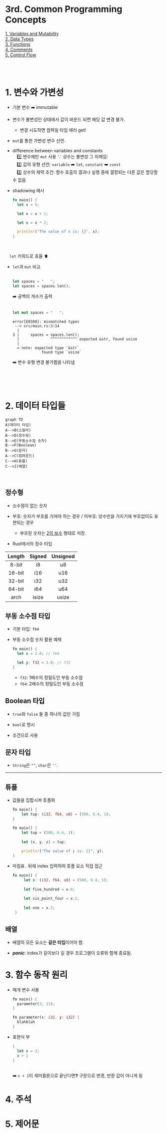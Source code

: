 3rd. Common Programming Concepts
=============
[1. Variables and Mutability](#1-변수와-가변성)<br>
[2. Data Types](#2-데이터-타입들)<br>
[3. Functions](#3-함수-동작-원리)<br>
[4. Comments](#4-주석)<br>
[5. Control Flow](#5-제어문)<br>
<br>
<br>
<br>

# 1. 변수와 가변성
* 기본 변수 ➡️ immutable<br>
* 변수가 불변성인 상태에서 값이 바운드 되면 해당 값 변경 불가.<br>
  * 변경 시도하면 컴파일 타임 에러 get!

* <code>mut</code>를 통한 가변성 변수 선언.

* difference between variables and constants<br>
&emsp;1️⃣ 변수에만 <code>mut</code> 사용 ∵ 상수는 불변성 그 자체임❕️<br>
&emsp;2️⃣ 값의 유형 선언: ```variable``` ➡️ <code>let</code>, ```constant``` ➡️ <code>const</code><br>
&emsp;3️⃣ 상수의 제약 조건: 함수 호출의 결과나 실행 중에 결정되는 다른 값은 할당할 수 없음<br>

* shadowing 예시
  ```rust
  fn main() {
    let x = 5;

    let x = x + 1;

    let x = x * 2;

    println!("The value of x is: {}", x);
  }
  ```
  <br>
&emsp;```let``` 키워드로 효율 ⬆️
<br>
* ```let```과 ```mut``` 비교<br><br>
  ```rust
  let spaces = "   ";
  let spaces = spaces.len();
  ```
  ➡️ 공백의 개수가 출력
  <br><br>
  ```rust
  let mut spaces = "   ";
  ```
  ```
  error[E0308]: mismatched types
   --> src/main.rs:3:14
    |
  3 |     spaces = spaces.len();
    |              ^^^^^^^^^^^^ expected &str, found usize
    |
    = note: expected type `&str`
               found type `usize`
  ```
  ➡️ 변수 유형 변경 불가함을 나타냄
<br>
<br>
<br>

# 2. 데이터 타입들
```mermaid
graph TD
A(데이터 타입)
A-->B(스칼라)
B-->D(정수형)
B-->E(부동소수점 숫자)
B-->F(Boolean)
B-->G(문자)
A-->C(컴파운드)
C-->H(튜플)
C-->I(배열)
```
<br>

## 정수형
* 소수점이 없는 숫자
  
* 부호: 숫자가 부호를 가져야 하는 경우 / 미부호: 양수만을 가지기에 부호없이도 표현되는 경우
  * 부호된 숫자는 [2의 보수](https://ko.wikipedia.org/wiki/2%EC%9D%98_%EB%B3%B4%EC%88%98) 형태로 저장.
  
* Rust에서의 정수 타입

<div align="center">

|Length|Signed|Unsigned|
|:------:|:---:|:---:|
|8-bit|i8|u8|
|16-bit|i16|u16|
|32-bit|i32|u32|
|64-bit|i64|u64|
|arch|isize|usize|

</div>

## 부동 소수점 타입
* 기본 타입: ```f64```

* 부동 소수점 숫자 활용 예제

  ```rust
  fn main() {
    let x = 2.0; // f64

    let y: f32 = 3.0; // f32
  }
  ```
  * ```f32```: 1배수의 정밀도인 부동 소수점
  * ```f64```: 2배수의 정밀도인 부동 소수점

## Boolean 타입
* ```true```와 ```false``` 둘 중 하나의 값만 가짐

* ```bool```로 명시

* 조건으로 사용

## 문자 타입
* ```String```은 ```""```, ```char```은 ```''```.

<hr>

## 튜플
* 값들을 집합시켜 튜플화

	```rust
	fn main() {
		let tup: (i32, f64, u8) = (500, 6.4, 1);
	}
	```
		
	```rust
	fn main() {
		let tup = (500, 6.4, 1);
		
		let (x, y, z) = tup;
		
		println!("The value of y is: {}", y);
	}
	```

 * 마침표```.``` 뒤에 index 입력하여 튜플 요소 직접 접근

   ```rust
   fn main() {
	    let x: (i32, f64, u8) = (500, 6.4, 1);
	
	    let five_hundred = x.0;
	
	    let six_point_four = x.1;
	
	    let one = x.2;
	}
	```

## 배열
* 배열의 모든 요소는 <b>같은 타입</b>이어야 함.

* <i><b>panic</b></i>: index가 길이보다 길 경우 프로그램이 오류와 함께 종료됨.
  
# 3. 함수 동작 원리
* 매개 변수 사용
  ```rust
  fn main() {
  	parameter(3, 11);
  }

  fn parameter(x: i32, y: i32) {
  	blahblah
  }
  ```

* 표현식 부
  ```rust
  {
  	let x = 3;
  	x + 1
  }
  ```
  <br>➡️ ```x + 1```이 세미콜론으로 끝난다면❓ 구문으로 변경, 반환 값이 아니게 됨
# 4. 주석
# 5. 제어문
